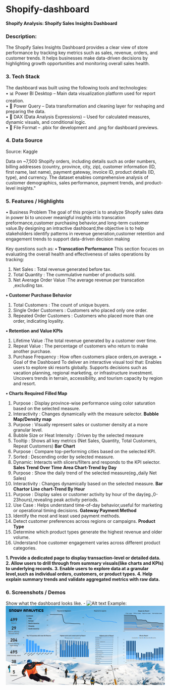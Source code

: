 # Shopify-dashboard

**Shopify Analysis: Shopify Sales Insights Dashboard**

### Description:
The Shopify Sales Insights Dashboard provides a clear view of store performance by tracking key metrics such as sales, revenue, orders, and customer trends. It helps businesses make data-driven decisions by highlighting growth opportunities and monitoring overall sales health.

### 3.	Tech Stack

The dashboard was built using the following tools and technologies:<br>
•	📊 Power BI Desktop – Main data visualization platform used for report creation.<br>
•	📂 Power Query – Data transformation and cleaning layer for reshaping and preparing the data.<br>
•	🧠 DAX (Data Analysis Expressions) – Used for calculated measures, dynamic visuals, and conditional logic.<br>
•	📁 File Format – .pbix for development and .png for dashboard previews.

### 4.	Data Source

Source: Kaggle 

Data on ~7,500 Shopify orders, including details such as order numbers, billing addresses (country, province, city, zip), customer information (ID, first name, last name), payment gateway, invoice ID, product details (ID, type), and currency. The dataset enables comprehensive analysis of customer demographics, sales performance, payment trends, and product-level insights."

### 5.	Features / Highlights

•	Business Problem
The goal of this project is to analyze Shopify sales data in power bi to uncover meanigful insights into transcation preformance,customer purchasing behavior,and long-term
customer value.By designing an intractive dashboard,the objective is to help stakeholders identify patterns in revenue generation,customer retention and engagement trends 
to support data-driven decision making

Key questions such as:
**• Transcation Performance**
This section focuces on evaluating the overall health and effectiveness of sales operations by tracking:
1. Net Sales : Total revenue generated before tax.
2. Total Quantity : The cummulative number of products sold.
3. Net Average Order Value :The average revenue per transcation ,excluding tax.

**• Customer Purchase Behavior**
1. Total Customers : The count of unique buyers.
2. Single Order Customers : Customers who placed only one order.
3. Repeated Order Customers : Customers who placed more than one order, indicating loyality.

**• Retention and Value KPIs**
1. Lifetime Value :The total revenue generated by a customer over time.
2. Repeat Value : The percentage of customers who return to make another purchase.
3. Purchase Frequency : How often customers place orders,on average.
•	Goal of the Dashboard
To deliver an interactive visual tool that:
Enables users to explore ski resorts globally.
Supports decisions such as vacation planning, regional marketing, or infrastructure investment.
Uncovers trends in terrain, accessibility, and tourism capacity by region and resort.

**• Charts Required**
   **Filled Map**
1. Purpose : Display province-wise performance using color saturation based on the selected measure.
2. Interactivity : Changes dynamically with the measure selector.
   **Bubble Map/Density map**
1. Purpose : Visually represent sales or customer density at a more granular level.
2. Bubble Size or Heat Intensity : Driven by the selected measure
3. Tooltip : Shows all key metrics (Net Sales, Quantity, Total Customers, Repeat Customers)
   **Bar Chart**
1. Purpose : Compare top-performing cities based on the selected KPI.
2. Sorted : Descending order by selected measure.
3. Dynamic: Interacts with slicers/filters and responds to the KPI selector.
**Sales Trend Over Time**
   **Area Chart-Trend by Day**
1. Purpose : Show the daily trend of the selected measure(eg.,daily Net Sales)
2. Interactivity : Changes dynamically based on the selected measure.
   **Bar Chartor Line chart-Trend By Hour**
1. Purpose : Display sales or customer activity by hour of the day(eg.,0-23hours),revealing  peak activity periods.
2. Use Case : Helps understand time-of-day behavior,useful for marketing or operational timing decisions.
**Gateway Payment Method**
1. Identify the most and least used payment methods.
2. Detect customer preferences across regions or campaigns.
**Product Type**
1. Determine which product types generate the highest revenue and older volume.
2. Understand hoe customer engagement varies across different product categories.

**1. Provide a dedicated page to display transaction-level or detailed data.
  2. Allow users to drill through from summary visuals(like charts and KPIs) to  underlying records.
  3. Enable users to explore data at a granular level,such as individual orders, customers, or product types.
  4. Help explain summary trends and validate aggregated metrics with raw data.**

### 6.	Screenshots / Demos
Show what the dashboard looks like. - ![Alt text](https://github.com/username/repo/assets/image.png)
Example: ![Dashboard Preview](https://github.com/the-mansi-goel/Ski-dashboard/blob/main/Snapshot%20of%20the%20Dahbaord.png)

